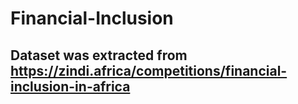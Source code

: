 # Financial-Inclusion

## Dataset was extracted from https://zindi.africa/competitions/financial-inclusion-in-africa

